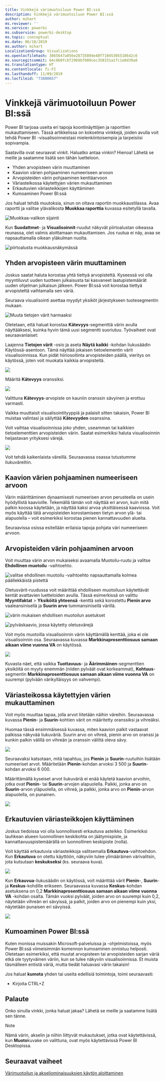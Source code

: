 ```yaml
---
title: Vinkkejä värimuotoiluun Power BI:ssä
description: Vinkkejä värimuotoiluun Power BI:ssä
author: mihart
ms.reviewer: ''
ms.service: powerbi
ms.subservice: powerbi-desktop
ms.topic: conceptual
ms.date: 06/10/2019
ms.author: mihart
LocalizationGroup: Visualizations
ms.openlocfilehash: 3865647a056e28735894e40f71045305518642c6
ms.sourcegitcommit: 64c860fcbf2969bf089cec358331a1fc1e0d39a8
ms.translationtype: HT
ms.contentlocale: fi-FI
ms.lasthandoff: 11/09/2019
ms.locfileid: "73880657"
---
```

# <a name="tips-and-tricks-for-color-formatting-in-power-bi"></a>Vinkkejä värimuotoiluun Power BI:ssä
Power BI tarjoaa useita eri tapoja koontinäyttöjen ja raporttien mukauttamiseen. Tässä artikkelissa on kokoelma vinkkejä, joiden avulla voit tehdä Power BI -visualisoinneistasi mielenkiintoisempia ja tarpeisiisi sopivampia.

Saatavilla ovat seuraavat vinkit. Haluatko antaa vinkin? Hienoa! Lähetä se meille ja saatamme lisätä sen tähän luetteloon.

* Yhden arvopisteen värin muuttaminen
* Kaavion värien pohjaaminen numeeriseen arvoon
* Arvopisteiden värin pohjaaminen kenttäarvoon
* Väriasteikossa käytettyjen värien mukauttaminen
* Erkautuvien väriasteikkojen käyttäminen
* Kumoaminen Power BI:ssä

Jos haluat tehdä muutoksia, sinun on oltava raportin muokkaustilassa. Avaa raportti ja valitse ylävalikosta **Muokkaa raporttia** kuvassa esitetyllä tavalla.

![Muokkaa-valikon sijainti](media/service-tips-and-tricks-for-color-formatting/power-bi-edit-report.png)

Kun **Suodattmet**- ja **Visualisoinnit**-ruudut näkyvät piirtoalustan oikeassa reunassa, olet valmis aloittamaan mukauttamisen. Jos ruutua ei näy, avaa se napsauttamalla oikean yläkulman nuolta.

![piirtoalusta muokkausnäkymässä](media/service-tips-and-tricks-for-color-formatting/power-bi-edit.png)

## <a name="change-the-color-of-a-single-data-point"></a>Yhden arvopisteen värin muuttaminen
Joskus saatat haluta korostaa yhtä tiettyä arvopistettä. Kyseessä voi olla myyntiluvut uuden tuotteen julkaisusta tai kasvaneet laatupistemäärät uuden ohjelman julkaisun jälkeen. Power BI:ssä voit korostaa tiettyä arvopistettä vaihtamalla sen väriä.

Seuraava visualisointi asettaa myydyt yksiköt järjestykseen tuotesegmentin mukaan. 

![Muuta tietojen värit harmaaksi](media/service-tips-and-tricks-for-color-formatting/power-bi-data.png)

Oletetaan, että haluat korostaa **Kätevyys**-segmenttiä värin avulla näyttääksesi, kuinka hyvin tämä uusi segmentti suoriutuu. Työvaiheet ovat seuraavanlaiset:

Laajenna **Tietojen värit** -osio ja aseta **Näytä kaikki** -kohdan liukusäädin Käytössä-asentoon. Tämä näyttää jokaisen tietoelementin värit visualisoinnissa. Kun pidät hiiriosoitinta arvopisteiden päällä, vieritys on käytössä, joten voit muokata kaikkia arvopisteitä.

![](media/service-tips-and-tricks-for-color-formatting/power-bi-show.png)

Määritä **Kätevyys** oranssiksi. 

![](media/service-tips-and-tricks-for-color-formatting/power-bi-one-color.png)

Valittuna **Kätevyys**-arvopiste on kauniin oranssin sävyinen ja erottuu varmasti.

Vaikka muuttaisit visualisointityyppiä ja palaisit sitten takaisin, Power BI muistaa valintasi ja säilyttää **Kätevyyden** osanssina.

Voit vaihtaa visualisoinnissa joko yhden, useamman tai kaikkien tietoelementtien arvopisteiden värin. Saatat esimerkiksi haluta visualisoinnin heijastavan yrityksesi värejä. 

![](media/service-tips-and-tricks-for-color-formatting/power-bi-corporate.png)

Voit tehdä kaikenlaista väreillä. Seuraavassa osassa tutustumme liukuväreihin.

## <a name="base-the-colors-of-a-chart-on-a-numeric-value"></a>Kaavion värien pohjaaminen numeeriseen arvoon
Värin määrittäminen dynaamisesti numeerisen arvon perusteella on usein hyödyllistä kaavioille. Tekemällä tämän voit näyttää eri arvon, kuin mitä palkin koossa käytetään, ja näyttää kaksi arvoa yksittäisessä kaaviossa. Voit myös käyttää tätä arvopisteiden korostamiseen tietyn arvon ylä- tai alapuolella – voit esimerkiksi korostaa pienen kannattavuuden alueita.

Seuraavissa osissa esitellään erilaisia tapoja pohjata väri numeeriseen arvoon.

## <a name="base-the-color-of-data-points-on-a-value"></a>Arvopisteiden värin pohjaaminen arvoon
Voit muuttaa värin arvon mukaiseksi avaamalla Muotoilu-ruutu ja valitse **Ehdollinen muotoilu** -vaihtoehto.  

![valitse ehdollinen muotoilu -vaihtoehto napsauttamalla kolmea päällekkäistä pistettä](media/service-tips-and-tricks-for-color-formatting/power-bi-conditional-formatting.png)

Oletusvärit-ruudussa voit määrittää ehdolliseen muotoiluun käytettävät kentät avattavien luetteloiden avulla. Tässä esimerkissä on valittu **Myyntifaktat** > **Yksiköitä yhteensä** -kenttä sekä korostettu **Pienin arvo** vaaleansinisellä ja **Suurin arvo** tummansinisellä värillä. 

![värin mukaisen ehdollisen muotoilun asetukset](media/service-tips-and-tricks-for-color-formatting/power-bi-conditional-formatting2-new.png)

![pylväskaavio, jossa käytetty oletusvärejä](media/service-tips-and-tricks-for-color-formatting/power-bi-default-colors.png)

Voit myös muotoilla visualisoinnin värin käyttämällä kenttää, joka ei ole visualisoinnin osa. Seuraavassa kuvassa **Markkinaprosenttiosuus samaan aikaan viime vuonna VA** on käytössä. 

![](media/service-tips-and-tricks-for-color-formatting/power-bi-conditional-colors.png)


Kuvasta näet, että vaikka **Tuottavuus**- ja **Äärimmäinen**-segmenttien yksiköitä on myyty enemmän (niiden pylväät ovat korkeammat), **Kohtuus**-segmentin **Markkinaprosenttiosuus samaan aikaan viime vuonna VA** on suurempi (pylvään värikylläisyys on vahvempi).

## <a name="customize-the-colors-used-in-the-color-scale"></a>Väriasteikossa käytettyjen värien mukauttaminen
Voit myös muuttaa tapaa, jolla arvot liitetään näihin väreihin. Seuraavassa kuvassa **Pienin**- ja **Suurin**-kohtien värit on määritetty oranssiksi ja vihreäksi.

Huomaa tässä ensimmäisessä kuvassa, miten kaavion palkit vastaavat palkissa näkyvää liukuväriä. Suurin arvo on vihreä, pienin arvo on oranssi ja kunkin palkin välillä on vihreän ja oranssin väliltä oleva sävy.

![](media/service-tips-and-tricks-for-color-formatting/power-bi-conditional4.png)

Seuraavaksi katsotaan, mitä tapahtuu, jos **Pienin** ja **Suurin**-ruutuihin lisätään numeeriset arvot. Määritetään **Pienin**-kohdan arvoksi 3 500 ja **Suurin**-kohdan arvoksi 6 000.

Määrittämällä kyseiset arvot liukuväriä ei enää käytetä kaavion arvoihin, jotka ovat **Pienin**- tai **Suurin**-arvojen alapuolella. Palkki, jonka arvo on **Suurin**-arvon yläpuolella, on vihreä, ja palkki, jonka arvo on **Pienin**-arvon alapuolella, on punainen.

![](media/service-tips-and-tricks-for-color-formatting/power-bi-conditional3.png)

## <a name="use-diverging-color-scales"></a>Erkautuvien väriasteikkojen käyttäminen
Joskus tiedoissa voi olla luonnollisesti erkautuva asteikko. Esimerkiksi lauhkean alueen luonnollinen keskikohta on jäätymispiste, ja kannattavuuspistemäärällä on luonnollinen keskipiste (nolla).

Voit käyttää erkautuvia väriasteikkoja valitsemalla **Erkautuva**-vaihtoehdon. Kun **Erkautuva** on otettu käyttöön, näkyviin tulee ylimääräinen värivalitsin, jota kutsutaan **keskukseksi** (ks. seuraava kuva).

![](media/service-tips-and-tricks-for-color-formatting/power-bi-diverging2.png)

Kun **Erkauvua**-liukusäädin on käytössä, voit määrittää värit **Pienin**-, **Suurin**- ja **Keskus**-kohdille erikseen. Seuraavassa kuvassa **Keskus**-kohdan asetuksena on 0,2 **Markkinaprosenttiosuus samaan aikaan viime vuonna VA** -kohdan osalta. Tämän vuoksi pylväät, joiden arvo on suurempi kuin 0,2, näytetään vihreän eri sävyissä, ja palkit, joiden arvo on pienempi kuin yksi, näytetään punaisen eri sävyissä.

![](media/service-tips-and-tricks-for-color-formatting/power-bi-diverging.png)

## <a name="how-to-undo-in-power-bi"></a>Kumoaminen Power BI:ssä
Kuten monissa muissakin Microsoft-palveluissa ja -ohjelmistoissa, myös Power BI:ssä viimeisimmän komennon kumoaminen onnistuu helposti. Oletetaan esimerkiksi, että muutat arvopisteen tai arvopisteiden sarjan väriä etkä ole tyytyväinen väriin, kun se tulee näkyviin visualisoinnissa. Et muista täsmälleen entistä väriä, mutta tiedät haluavasi värin takaisin!

Jos haluat **kumota** yhden tai useita edellisiä toimintoja, toimi seuraavasti:

- Kirjoita CTRL+Z

## <a name="feedback"></a>Palaute
Onko sinulla vinkki, jonka haluat jakaa? Lähetä se meille ja saatamme lisätä sen tänne.

>[!NOTE]
>Nämä värin, akselin ja niihin liittyvät mukautukset, jotka ovat käytettävissä, kun **Muoto**kuvake on valittuna, ovat myös käytettävissä Power BI Desktopissa.

## <a name="next-steps"></a>Seuraavat vaiheet
[Värimuotoilun ja akseliominaisuuksien käytön aloittaminen](service-getting-started-with-color-formatting-and-axis-properties.md)

